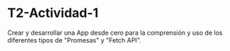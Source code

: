 # T2-Actividad-1
Crear y desarrollar una App desde cero para la comprensión y uso de los diferentes tipos de "Promesas" y "Fetch API".
